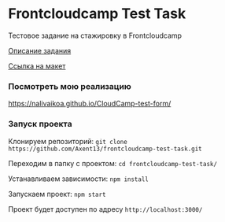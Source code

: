 # Frontcloudcamp Test Task

Тестовое задание на стажировку в Frontcloudcamp

[Описание задания](https://github.com/FrontCloudCamp/test-assignment)

[Ссылка на макет](https://www.figma.com/file/rzIp6awR6dGFVrcxcCEwzD/FrontCloudCamp?type=design&node-id=39-29554&t=yZOyF3gia0a2ky5r-0)

### Посмотреть мою реализацию
https://nalivaikoa.github.io/CloudCamp-test-form/

### Запуск проекта

Клонируем репозиторий:
`git clone https://github.com/Axent13/frontcloudcamp-test-task.git`

Переходим в папку с проектом:
`cd frontcloudcamp-test-task/`

Устанавливаем зависимости:
`npm install`

Запускаем проект:
`npm start`

Проект будет доступен по адресу `http://localhost:3000/`
